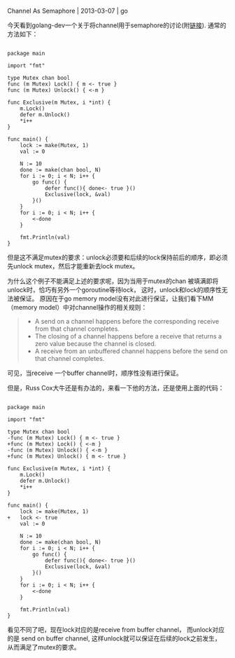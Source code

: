 Channel As Semaphore | 2013-03-07 | go

今天看到golang-dev一个关于将channel用于semaphore的讨论(附[链接](https://groups.google.com/d/topic/golang-dev/ShqsqvCzkWg/discussion)).
通常的方法如下：

~~~

package main

import "fmt"

type Mutex chan bool
func (m Mutex) Lock() { m <- true }
func (m Mutex) Unlock() { <-m }

func Exclusive(m Mutex, i *int) {
	m.Lock()
	defer m.Unlock()
	*i++
}

func main() {
	lock := make(Mutex, 1)
	val := 0

	N := 10
	done := make(chan bool, N)
	for i := 0; i < N; i++ {
		go func() {
			defer func(){ done<- true }()
			Exclusive(lock, &val)
		}()
	}
	for i := 0; i < N; i++ {
		<-done
	}

	fmt.Println(val)
}
~~~

但是这不满足mutex的要求：unlock必须要和后续的lock保持前后的顺序，即必须先unlock
mutex，然后才能重新去lock mutex。

为什么这个例子不能满足上述的要求呢，因为当用于mutex的chan
被填满即将unlock时，恰巧有另外一个goroutine等待lock，
这时，unlock和lock的顺序性无法被保证。
原因在于go memory model没有对此进行保证，让我们看下MM（memory
model）中对channel操作的相关规则：

> - A send on a channel happens before the corresponding receive from that
> channel completes.
> - The closing of a channel happens before a receive that returns a zero value
> because the channel is closed.
> - A receive from an unbuffered channel happens before the send on that channel
> completes.

可见，当receive 一个buffer channel时，顺序性没有进行保证。

但是，Russ Cox大牛还是有办法的，来看一下他的方法，还是使用上面的代码：

~~~

package main

import "fmt"

type Mutex chan bool
-func (m Mutex) Lock() { m <- true }
+func (m Mutex) Lock() { <-m }
-func (m Mutex) Unlock() { <-m }
+func (m Mutex) Unlock() { m <- true }

func Exclusive(m Mutex, i *int) {
	m.Lock()
	defer m.Unlock()
	*i++
}

func main() {
	lock := make(Mutex, 1)
+	lock <- true
	val := 0

	N := 10
	done := make(chan bool, N)
	for i := 0; i < N; i++ {
		go func() {
			defer func(){ done<- true }()
			Exclusive(lock, &val)
		}()
	}
	for i := 0; i < N; i++ {
		<-done
	}

	fmt.Println(val)
}
~~~

看见不同了吧，现在lock对应的是receive from buffer channel，
而unlock对应的是 send on buffer channel,
这样unlock就可以保证在后续的lock之前发生，
从而满足了mutex的要求。
